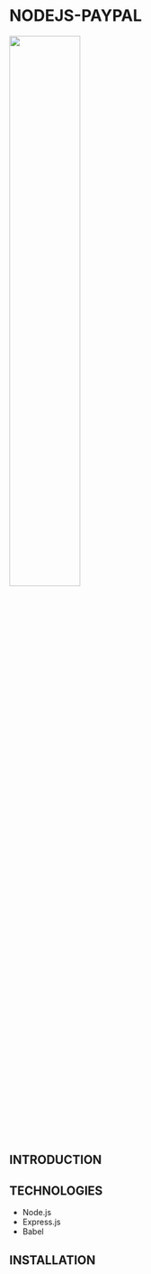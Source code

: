 # NODEJS-PAYPAL

<img width="50%" src="https://i.postimg.cc/9F50SXZh/NODEJS-PAYPAL-REST-API.png" />

## INTRODUCTION

## TECHNOLOGIES

- Node.js
- Express.js
- Babel

## INSTALLATION
